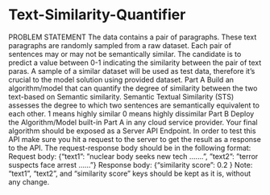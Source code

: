 # Text-Similarity-Quantifier
PROBLEM STATEMENT
The data contains a pair of paragraphs. These text paragraphs are
randomly sampled from a raw dataset. Each pair of sentences may or may not be semantically
similar. The candidate is to predict a value between 0-1 indicating the similarity between the pair of
text paras. A sample of a similar dataset will be used as test data, therefore it’s crucial to the model
solution using provided dataset.
Part A
Build an algorithm/model that can quantify the degree of similarity between the two text-based on
Semantic similarity. Semantic Textual Similarity (STS) assesses the degree to which two sentences
are semantically equivalent to each other.
1 means highly similar
0 means highly dissimilar
Part B
Deploy the Algorithm/Model built-in Part A in any cloud service provider. Your final algorithm should
be exposed as a Server API Endpoint. In order to test this API make sure you hit a request to the
server to get the result as a response to the API. The request-response body should be in the
following format:
Request body: {“text1”: ”nuclear body seeks new tech …....”, ”text2”: ”terror suspects face arrest ……”}
Response body: {“similarity score”: 0.2 }
Note: “text1”, “text2”, and “similarity score” keys should be kept as it is, without any change.
